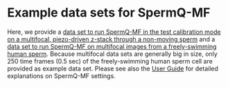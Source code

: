 ﻿# Example data sets for SpermQ-MF
Here, we provide a [data set to run SpermQ-MF in the test calibration mode on a multifocal, piezo-driven z-stack through a non-moving sperm](https://github.com/hansenjn/MultifocalImaging-AnalysisToolbox/tree/master/Example%20Data/SpermQ-MF/Verify%20LUT) and a [data set to run SpermQ-MF on multifocal images from a freely-swimming human sperm](https://github.com/hansenjn/MultifocalImaging-AnalysisToolbox/tree/master/Example%20Data/SpermQ-MF/Reconstruct%20Beat). Because multifocal data sets are generally big in size, only 250 time frames (0.5 sec) of the freely-swimming human sperm cell are provided as example data set. Please see also the [User Guide](https://github.com/hansenjn/MultifocalImaging-AnalysisToolbox/tree/master/User%20Guide) for detailed explanations on SpermQ-MF settings.
